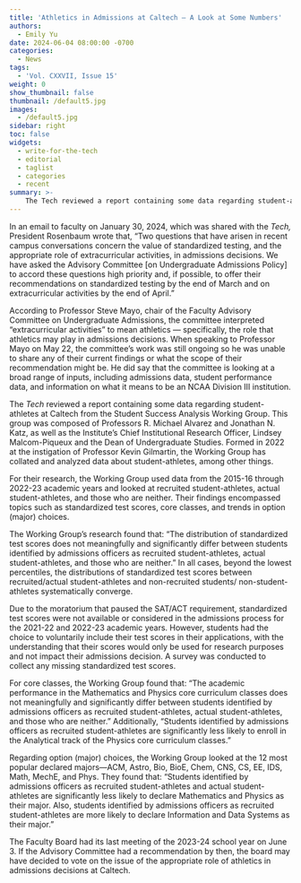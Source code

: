 ```yaml
---
title: 'Athletics in Admissions at Caltech — A Look at Some Numbers'
authors:
  - Emily Yu
date: 2024-06-04 08:00:00 -0700
categories:
  - News
tags:
  - 'Vol. CXXVII, Issue 15'
weight: 0
show_thumbnail: false
thumbnail: /default5.jpg
images:
  - /default5.jpg
sidebar: right
toc: false
widgets:
  - write-for-the-tech
  - editorial
  - taglist
  - categories
  - recent
summary: >-
    The Tech reviewed a report containing some data regarding student-athletes at Caltech from the Student Success Analysis Working Group...
---
```


In an email to faculty on January 30, 2024, which was shared with the *Tech,* President Rosenbaum wrote that, “Two questions that have arisen in recent campus conversations concern the value of standardized testing, and the appropriate role of extracurricular activities, in admissions decisions. We have asked the Advisory Committee [on Undergraduate Admissions Policy] to accord these questions high priority and, if possible, to offer their recommendations on standardized testing by the end of March and on extracurricular activities by the end of April.”

According to Professor Steve Mayo, chair of the Faculty Advisory Committee on Undergraduate Admissions, the committee interpreted “extracurricular activities” to mean athletics — specifically, the role that athletics may play in admissions decisions. When speaking to Professor Mayo on May 22, the committee’s work was still ongoing so he was unable to share any of their current findings or what the scope of their recommendation might be. He did say that the committee is looking at a broad range of inputs, including admissions data, student performance data, and information on what it means to be an NCAA Division III institution.

The *Tech* reviewed a report containing some data regarding student-athletes at Caltech from the Student Success Analysis Working Group. This group was composed of Professors R. Michael Alvarez and Jonathan N. Katz, as well as the Institute’s Chief Institutional Research Officer, Lindsey Malcom-Piqueux and the Dean of Undergraduate Studies. Formed in 2022 at the instigation of Professor Kevin Gilmartin, the Working Group has collated and analyzed data about student-athletes, among other things.

For their research, the Working Group used data from the 2015-16 through 2022-23 academic years and looked at recruited student-athletes, actual student-athletes, and those who are neither. Their findings encompassed topics such as standardized test scores, core classes, and trends in option (major) choices.

The Working Group’s research found that: “The distribution of standardized test scores does not meaningfully and significantly differ between students identified by admissions officers as recruited student-athletes, actual student-athletes, and those who are neither.” In all cases, beyond the lowest percentiles, the distributions of standardized test scores between recruited/actual student-athletes and non-recruited students/ non-student-athletes systematically converge.

Due to the moratorium that paused the SAT/ACT requirement, standardized test scores were not available or considered in the admissions process for the 2021-22 and 2022-23 academic years. However, students had the choice to voluntarily include their test scores in their applications, with the understanding that their scores would only be used for research purposes and not impact their admissions decision. A survey was conducted to collect any missing standardized test scores.

For core classes, the Working Group found that: “The academic performance in the Mathematics and Physics core curriculum classes does not meaningfully and significantly differ between students identified by admissions officers as recruited student-athletes, actual student-athletes, and those who are neither.” Additionally, “Students identified by admissions officers as recruited student-athletes are significantly less likely to enroll in the Analytical track of the Physics core curriculum classes.”

Regarding option (major) choices, the Working Group looked at the 12 most popular declared majors—ACM, Astro, Bio, BioE, Chem, CNS, CS, EE, IDS, Math, MechE, and Phys. They found that: “Students identified by admissions officers as recruited student-athletes and actual student-athletes are significantly less likely to declare Mathematics and Physics as their major. Also, students identified by admissions officers as recruited student-athletes are more likely to declare Information and Data Systems as their major.”

The Faculty Board had its last meeting of the 2023-24 school year on June 3. If the Advisory Committee had a recommendation by then, the board may have decided to vote on the issue of the appropriate role of athletics in admissions decisions at Caltech.